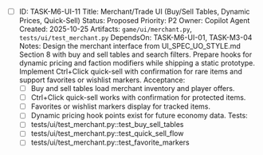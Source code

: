 - [ ] ID: TASK-M6-UI-11
  Title: Merchant/Trade UI (Buy/Sell Tables, Dynamic Prices, Quick-Sell)
  Status: Proposed
  Priority: P2
  Owner: Copilot Agent
  Created: 2025-10-25
  Artifacts: `game/ui/merchant.py`, `tests/ui/test_merchant.py`
  DependsOn: TASK-M6-UI-01, TASK-M3-04
  Notes:
  Design the merchant interface from UI_SPEC_UO_STYLE.md Section 8 with buy and sell tables and search filters.
  Prepare hooks for dynamic pricing and faction modifiers while shipping a static prototype.
  Implement Ctrl+Click quick-sell with confirmation for rare items and support favorites or wishlist markers.
  Acceptance:
  - [ ] Buy and sell tables load merchant inventory and player offers.
  - [ ] Ctrl+Click quick-sell works with confirmation for protected items.
  - [ ] Favorites or wishlist markers display for tracked items.
  - [ ] Dynamic pricing hook points exist for future economy data.
  Tests:
  - [ ] tests/ui/test_merchant.py::test_buy_sell_tables
  - [ ] tests/ui/test_merchant.py::test_quick_sell_flow
  - [ ] tests/ui/test_merchant.py::test_favorite_markers
